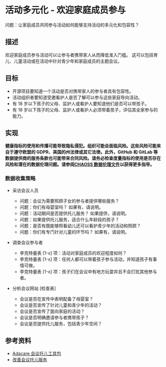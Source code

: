 # 活动多元化 - 欢迎家庭成员参与

问题：让家庭成员共同参与活动如何能够支持活动的多元化和包容性？


## 描述

欢迎家庭成员参与活动可以让参与者携带家人从而降低准入门槛。 这可以包括育儿、儿童活动或在活动中针对青少年和家庭成员的主题会议。


## 目标

- 开源项目要知道一个活动是否对携带家人的参与者具有包容性。
- 活动组织者要知道受邀看护人是否了解可以参与这些家庭导向活动。
- 有 18 岁以下孩子的父母、监护人或看护人要知道他们是否可以带孩子。
- 有 18 岁以下孩子的父母、监护人或看护人必须带着孩子，评估其全家参与的能力。

## 实现

__健康指标的使用和传播可能导致隐私侵犯。组织可能会面临风险。这些风险可能来自于遵守欧盟的 GDPR、美国的州法律或其它法律。此外，GitHub 和 GitLab 等数据提供商的服务条款也可能带来合同风险。请务必检查度量指标的使用是否存在风险和潜在的数据伦理问题。请参阅[CHAOSS 数据伦理文件](https://github.com/chaoss/metrics/tree/main/resources)以获得更多指导。__

### 数据收集策略

- 采访会议人员
  * 问题：会议为需要照顾子女的参与者提供哪些服务？
  * 问题：你们有母婴室吗？ 如果有，请说明。
  * 问题：活动期间是否提供托儿服务？ 如果提供，请说明。
  * 问题：如果提供托儿服务，适合什么年龄段的孩子？
  * 问题：是否有既能够照看幼儿还可以看护青少年的活动和照顾？
  * 问题：你们有专门针对儿童的环节吗？ 如果有，请说明。

- 调查会议参与者
  * 李克特量表 [1-x] 项：活动对家庭成员的欢迎程度如何？
  * 李克特量表 [1-x] 项：任何人都可以带着孩子参与活动，并知道孩子有事情可做。
  * 李克特量表 [1-x] 项：孩子们在会议中有地方玩耍并且不会打扰其他参与者。

- 分析会议网站 [检查表]
  * 会议是否在宣传中表明配备了母婴室？
  * 会议是否宣传了针对儿童和青少年的活动？
  * 会议是否宣传了面向家庭的活动？
  * 会议是否明确邀请参与者携带孩子？
  * 会议是否提供托儿服务，包括青少年空间？

## 参考资料
- [Adacare 会议托儿工具包](https://adacamp.org/adacamp-toolkit/childcare/)
- [改善会议托儿服务](https://open.nytimes.com/what-if-child-care-were-as-standard-as-coffee-at-tech-conferences-568c5fba028e)


